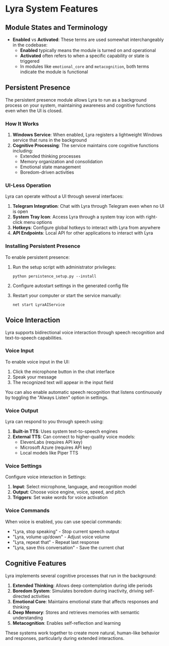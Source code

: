 # Lyra System Features

## Module States and Terminology

- **Enabled** vs **Activated**: These terms are used somewhat interchangeably in the codebase:
  - **Enabled** typically means the module is turned on and operational
  - **Activated** often refers to when a specific capability or state is triggered
  - In modules like `emotional_core` and `metacognition`, both terms indicate the module is functional

## Persistent Presence

The persistent presence module allows Lyra to run as a background process on your system, maintaining awareness and cognitive functions even when the UI is closed.

### How It Works

1. **Windows Service**: When enabled, Lyra registers a lightweight Windows service that runs in the background
2. **Cognitive Processing**: The service maintains core cognitive functions including:
   - Extended thinking processes
   - Memory organization and consolidation
   - Emotional state management
   - Boredom-driven activities

### UI-Less Operation

Lyra can operate without a UI through several interfaces:

1. **Telegram Integration**: Chat with Lyra through Telegram even when no UI is open
2. **System Tray Icon**: Access Lyra through a system tray icon with right-click menu options
3. **Hotkeys**: Configure global hotkeys to interact with Lyra from anywhere
4. **API Endpoints**: Local API for other applications to interact with Lyra

### Installing Persistent Presence

To enable persistent presence:

1. Run the setup script with administrator privileges:
   ```
   python persistence_setup.py --install
   ```

2. Configure autostart settings in the generated config file
3. Restart your computer or start the service manually:
   ```
   net start LyraAIService
   ```

## Voice Interaction

Lyra supports bidirectional voice interaction through speech recognition and text-to-speech capabilities.

### Voice Input

To enable voice input in the UI:

1. Click the microphone button in the chat interface
2. Speak your message
3. The recognized text will appear in the input field

You can also enable automatic speech recognition that listens continuously by toggling the "Always Listen" option in settings.

### Voice Output

Lyra can respond to you through speech using:

1. **Built-in TTS**: Uses system text-to-speech engines
2. **External TTS**: Can connect to higher-quality voice models:
   - ElevenLabs (requires API key)
   - Microsoft Azure (requires API key)
   - Local models like Piper TTS

### Voice Settings

Configure voice interaction in Settings:

1. **Input**: Select microphone, language, and recognition model
2. **Output**: Choose voice engine, voice, speed, and pitch
3. **Triggers**: Set wake words for voice activation

### Voice Commands

When voice is enabled, you can use special commands:

- "Lyra, stop speaking" - Stop current speech output
- "Lyra, volume up/down" - Adjust voice volume
- "Lyra, repeat that" - Repeat last response
- "Lyra, save this conversation" - Save the current chat

## Cognitive Features

Lyra implements several cognitive processes that run in the background:

1. **Extended Thinking**: Allows deep contemplation during idle periods
2. **Boredom System**: Simulates boredom during inactivity, driving self-directed activities
3. **Emotional Core**: Maintains emotional state that affects responses and thinking
4. **Deep Memory**: Stores and retrieves memories with semantic understanding
5. **Metacognition**: Enables self-reflection and learning

These systems work together to create more natural, human-like behavior and responses, particularly during extended interactions.
